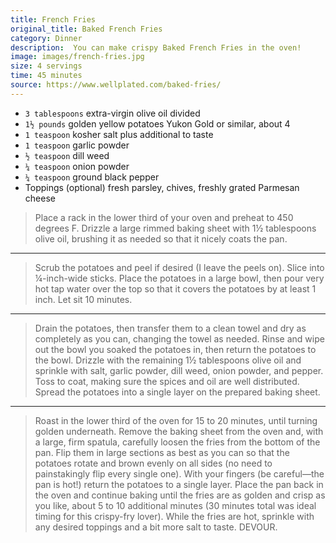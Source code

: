 ```yaml
---
title: French Fries
original_title: Baked French Fries
category: Dinner
description:  You can make crispy Baked French Fries in the oven!
image: images/french-fries.jpg
size: 4 servings
time: 45 minutes
source: https://www.wellplated.com/baked-fries/
---
```


* `3 tablespoons` extra-virgin olive oil divided
* `1½ pounds` golden yellow potatoes Yukon Gold or similar, about 4
* `1 teaspoon` kosher salt plus additional to taste
* `1 teaspoon` garlic powder
* `½ teaspoon` dill weed
* `¼ teaspoon` onion powder
* `¼ teaspoon` ground black pepper
* Toppings (optional) fresh parsley, chives, freshly grated Parmesan cheese

> Place a rack in the lower third of your oven and preheat to 450 degrees F. Drizzle a large rimmed baking sheet with 1½ tablespoons olive oil, brushing it as needed so that it nicely coats the pan.

---

> Scrub the potatoes and peel if desired (I leave the peels on). Slice into ¼-inch-wide sticks. Place the potatoes in a large bowl, then pour very hot tap water over the top so that it covers the potatoes by at least 1 inch. Let sit 10 minutes.

---

> Drain the potatoes, then transfer them to a clean towel and dry as completely as you can, changing the towel as needed. Rinse and wipe out the bowl you soaked the potatoes in, then return the potatoes to the bowl. Drizzle with the remaining 1½ tablespoons olive oil and sprinkle with salt, garlic powder, dill weed, onion powder, and pepper. Toss to coat, making sure the spices and oil are well distributed. Spread the potatoes into a single layer on the prepared baking sheet.

---

> Roast in the lower third of the oven for 15 to 20 minutes, until turning golden underneath. Remove the baking sheet from the oven and, with a large, firm spatula, carefully loosen the fries from the bottom of the pan. Flip them in large sections as best as you can so that the potatoes rotate and brown evenly on all sides (no need to painstakingly flip every single one). With your fingers (be careful—the pan is hot!) return the potatoes to a single layer. Place the pan back in the oven and continue baking until the fries are as golden and crisp as you like, about 5 to 10 additional minutes (30 minutes total was ideal timing for this crispy-fry lover). While the fries are hot, sprinkle with any desired toppings and a bit more salt to taste. DEVOUR.
